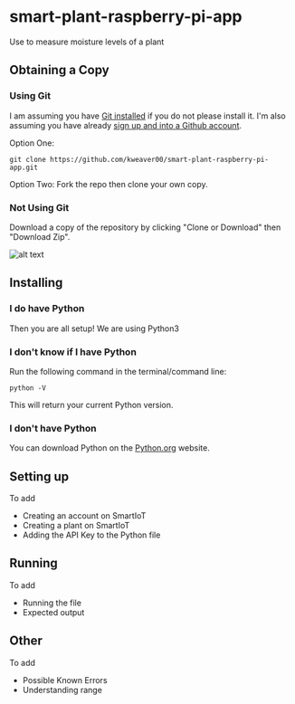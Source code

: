 # smart-plant-raspberry-pi-app
Use to measure moisture levels of a plant


## Obtaining a Copy

### Using Git

I am assuming you have [Git installed](https://git-scm.com/book/en/v2/Getting-Started-Installing-Git) if you do not please install it. I'm also assuming you have already [sign up and into a Github account](https://github.com/).

Option One:
```
git clone https://github.com/kweaver00/smart-plant-raspberry-pi-app.git
```

Option Two:
Fork the repo then clone your own copy.


### Not Using Git

Download a copy of the repository by clicking "Clone or Download" then "Download Zip".

![alt text](https://github.com/icon48.png "How to Download Smart Plant Raspberry pi repo")


## Installing

### I do have Python

Then you are all setup! We are using Python3

### I don't know if I have Python

Run the following command in the terminal/command line:
```
python -V
```

This will return your current Python version.


### I don't have Python

You can download Python on the [Python.org](https://www.python.org/downloads/) website.

## Setting up

To add
- Creating an account on SmartIoT
- Creating a plant on SmartIoT
- Adding the API Key to the Python file

## Running

To add
- Running the file
- Expected output

## Other

To add
- Possible Known Errors
- Understanding range

